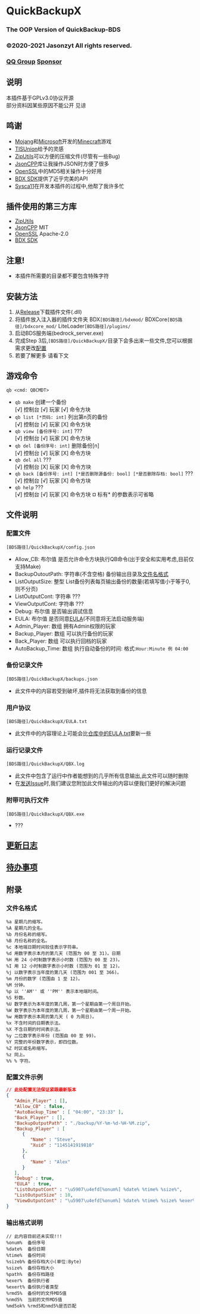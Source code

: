 ﻿# QuickBackupX
### The OOP Version of QuickBackup-BDS
### ©2020-2021 Jasonzyt All rights reserved.
### [QQ Group](https://jq.qq.com/?wv=1027&k=XQ95YehZ)  [Sponsor](http://pay.sa2y.net/paypage/?merchant=97a6ueUjyemLZeyQZK3TaCKluhQu5FTZM2LvKrX%2Btlpm)

## 说明
本插件基于GPLv3.0协议开源    
部分资料因某些原因不能公开 见谅

## 鸣谢
- [Mojang](https://github.com/Mojang)和[Microsoft](https://microsoft.com)开发的[Minecraft](https://minecraft.net/)游戏
- [TISUnion](https://www.github.com/TISUnion/QuickBackupM)给予的灵感
- [ZipUtils](https://www.codeproject.com/Articles/7530/Zip-Utils-Clean-Elegant-Simple-Cplusplus-Win)可以方便的压缩文件(尽管有一些Bug)
- [JsonCPP](https://github.com/open-source-parsers/jsoncpp)库让我操作JSON时方便了很多
- [OpenSSL](https://github.com/openssl/openssl)中的MD5相关操作十分好用
- [BDX SDK]()提供了近乎完美的API
- [Sysca11](https://github.com/Sysca11)在开发本插件的过程中,他帮了我许多忙

## 插件使用的第三方库
- [ZipUtils](https://www.codeproject.com/Articles/7530/Zip-Utils-Clean-Elegant-Simple-Cplusplus-Win)
- [JsonCPP](https://github.com/open-source-parsers/jsoncpp) MIT
- [OpenSSL](https://github.com/openssl/openssl) Apache-2.0
- [BDX SDK]()

## 注意!
- 本插件所需要的目录都不要包含特殊字符

## 安装方法
1. 从[Release](https://github.com/Jasonzyt/QuickBackupX/releases)下载插件文件(.dll)
2. 将插件放入注入器的插件文件夹 BDX`[BDS路径]/bdxmod/` BDXCore`[BDS路径]/bdxcore_mod/` LiteLoader`[BDS路径]/plugins/`
3. 启动BDS服务端(bedrock_server.exe)
4. 完成Step 3后,`[BDS路径]/QuickBackupX/`目录下会多出来一些文件,您可以根据需求更改[配置](#配置文件)
5. 若要了解更多 请看下文

## 游戏命令
`qb <cmd: QBCMDT>`
- `qb make` 创建一个备份    
  [√] 控制台 [√] 玩家 [√] 命令方块
- `qb list [*页码: int]` 列出第n页的备份    
  [√] 控制台 [√] 玩家 [X] 命令方块
- `qb view [备份序号: int]` ???    
  [√] 控制台 [√] 玩家 [X] 命令方块    
- `qb del [备份序号: int]` 删除备份[n]    
  [√] 控制台 [√] 玩家 [X] 命令方块
- `qb del all` ???    
  [√] 控制台 [X] 玩家 [X] 命令方块
- `qb back [备份序号: int] [*是否删除源备份: bool] [*是否删除存档: bool]` ???
  [√] 控制台 [√] 玩家 [X] 命令方块
- `qb help` ???    
  [√] 控制台 [√] 玩家 [X] 命令方块
¤ 标有* 的参数表示可省略

## 文件说明
### 配置文件
`[BDS路径]/QuickBackupX/config.json`    
- Allow_CB: 布尔值 是否允许命令方块执行QB命令(出于安全和实用考虑,目前仅支持Make)
- BackupOutoutPath: 字符串(不含空格) 备份输出目录及[文件名格式](#文件名格式)
- ListOutputSize: 整型 List备份列表每页输出备份的数量(若填写值小于等于0,则不分页)
- ListOutputCont: 字符串 ???
- ViewOutputCont: 字符串 ???
- Debug: 布尔值 是否输出调试信息
- EULA: 布尔值 是否同意[EULA](EULA.txt)(不同意将无法启动服务端)
- Admin_Player: 数组 拥有Admin权限的玩家
- Backup_Player: 数组 可以执行备份的玩家
- Back_Player: 数组 可以执行回档的玩家
- AutoBackup_Time: 数组 执行自动备份的时间: 格式:`Hour:Minute 例 04:00`
### 备份记录文件
`[BDS路径]/QuickBackupX/backups.json`   
- 此文件中的内容若受到破坏,插件将无法获取到备份的信息
### 用户协议
`[BDS路径]/QuickBackupX/EULA.txt`   
- 此文件中的内容理论上可能会比[仓库中的EULA.txt](EULA.txt)要新一些
### 运行记录文件
`[BDS路径]/QuickBackupX/QBX.log`   
- 此文件中包含了运行中作者能想到的几乎所有信息输出,此文件可以随时删除
- 在[发送Issue](https://github.com/Jasonzyt/QuickBackupX/issues/new)时,我们建议您附加此文件输出的内容以便我们更好的解决问题
### 附带可执行文件
`[BDS路径]/QuickBackupX/QBX.exe`   
- ???

## [更新日志](Update.txt)

## [待办事项](TODO.md)

## 附录
### 文件名格式
```
%a 星期几的缩写。
%A 星期几的全名。
%b 月份名称的缩写。
%B 月份名称的全名。
%c 本地端日期时间较佳表示字符串。
%d 用数字表示本月的第几天 (范围为 00 至 31)。日期
%H 用 24 小时制数字表示小时数 (范围为 00 至 23)。
%I 用 12 小时制数字表示小时数 (范围为 01 至 12)。
%j 以数字表示当年度的第几天 (范围为 001 至 366)。
%m 月份的数字 (范围由 1 至 12)。
%M 分钟。
%p 以 ''AM'' 或 ''PM'' 表示本地端时间。
%S 秒数。
%U 数字表示为本年度的第几周，第一个星期由第一个周日开始。
%W 数字表示为本年度的第几周，第一个星期由第一个周一开始。
%w 用数字表示本周的第几天 ( 0 为周日)。
%x 不含时间的日期表示法。
%X 不含日期的时间表示法。
%y 二位数字表示年份 (范围由 00 至 99)。
%Y 完整的年份数字表示，即四位数。
%Z 时区或名称缩写。
%z 同上。
%% % 字符。
```
### 配置文件示例
```json
// 此处配置无法保证紧跟最新版本
{
   "Admin_Player" : [],
   "Allow_CB" : false,
   "AutoBackup_Time" : [ "04:00", "23:33" ],
   "Back_Player" : [],
   "BackupOutputPath" : "./backup/%Y-%m-%d-%H-%M.zip",
   "Backup_Player" : [
      {
         "Name" : "Steve",
         "Xuid" : "1145141919810"
      },
      {
         "Name" : "Alex"
      }
   ],
   "Debug" : true,
   "EULA" : true,
   "ListOutputCont" : "\u5907\u4efd[%onum%] %date% %time% %size%",
   "ListOutputSize" : 10,
   "ViewOutputCont" : "\u5907\u4efd[%onum%] %date% %time% %size% %exer%"
}
```

### 输出格式说明
```
// 此内容目前还未实现!!!
%onum%  备份序号
%date%  备份日期
%time%  备份时间
%sizeb% 备份存档大小(单位:Byte)
%size%  备份存档大小
%path%  备份存档路径
%exer%  备份执行者
%exert% 备份执行者类型
%rmd5%  备份时的文件MD5值
%nmd5%  当前的文件MD5值
%md5ok% %rmd5和nmd5%是否匹配
```

